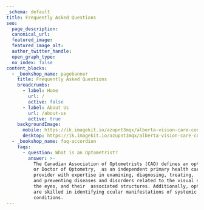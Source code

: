 ```yaml
---
_schema: default
title: Frequently Asked Questions
seo:
  page_description:
  canonical_url:
  featured_image:
  featured_image_alt:
  author_twitter_handle:
  open_graph_type:
  no_index: false
content_blocks:
  - _bookshop_name: pagebanner
    title: Frequently Asked Questions
    breadcrumbs:
      - label: Home
        url: /
        active: false
      - label: About Us
        url: /about-us
        active: true
    backgroundImage:
      mobile: https://ik.imagekit.io/azupnt3mqx/alberta-vision-care-contact-us.webp
      desktop: https://ik.imagekit.io/azupnt3mqx/alberta-vision-care-contact-us.webp
  - _bookshop_name: faq-accordion
    faqs:
      - question: What is an Optometrist?
        answer: >-
          The Canadian Association of Optometrists (CAO) defines an optometrist,
          or Doctor of Optometry,  as an independent primary health care
          provider with expertise in examining, diagnosing, treating,  managing,
          and preventing diseases and disorders related to the visual system,
          the eyes, and their  associated structures. Additionally, optometrists
          are skilled in identifying ocular manifestations of systemic
          conditions.
---
```

